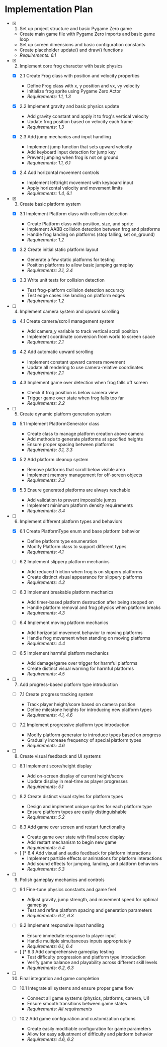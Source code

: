 # Implementation Plan

- [x] 1. Set up project structure and basic Pygame Zero game
  - Create main game file with Pygame Zero imports and basic game loop
  - Set up screen dimensions and basic configuration constants
  - Create placeholder update() and draw() functions
  - _Requirements: 6.1_

- [x] 2. Implement core frog character with basic physics
  - [x] 2.1 Create Frog class with position and velocity properties
    - Define Frog class with x, y position and vx, vy velocity
    - Initialize frog sprite using Pygame Zero Actor
    - _Requirements: 1.1, 1.3_
  
  - [x] 2.2 Implement gravity and basic physics update
    - Add gravity constant and apply it to frog's vertical velocity
    - Update frog position based on velocity each frame
    - _Requirements: 1.3_
  
  - [x] 2.3 Add jump mechanics and input handling
    - Implement jump function that sets upward velocity
    - Add keyboard input detection for jump key
    - Prevent jumping when frog is not on ground
    - _Requirements: 1.1, 6.1_
  
  - [x] 2.4 Add horizontal movement controls
    - Implement left/right movement with keyboard input
    - Apply horizontal velocity and movement limits
    - _Requirements: 1.4, 6.1_

- [x] 3. Create basic platform system
  - [x] 3.1 Implement Platform class with collision detection
    - Create Platform class with position, size, and sprite
    - Implement AABB collision detection between frog and platforms
    - Handle frog landing on platforms (stop falling, set on_ground)
    - _Requirements: 1.2_
  
  - [x] 3.2 Create initial static platform layout
    - Generate a few static platforms for testing
    - Position platforms to allow basic jumping gameplay
    - _Requirements: 3.1, 3.4_
  
  - [x] 3.3 Write unit tests for collision detection
    - Test frog-platform collision detection accuracy
    - Test edge cases like landing on platform edges
    - _Requirements: 1.2_

- [ ] 4. Implement camera system and upward scrolling
  - [x] 4.1 Create camera/scroll management system
    - Add camera_y variable to track vertical scroll position
    - Implement coordinate conversion from world to screen space
    - _Requirements: 2.1_
  
  - [x] 4.2 Add automatic upward scrolling
    - Implement constant upward camera movement
    - Update all rendering to use camera-relative coordinates
    - _Requirements: 2.1_
  
  - [x] 4.3 Implement game over detection when frog falls off screen
    - Check if frog position is below camera view
    - Trigger game over state when frog falls too far
    - _Requirements: 2.2_

- [ ] 5. Create dynamic platform generation system
  - [x] 5.1 Implement PlatformGenerator class
    - Create class to manage platform creation above camera
    - Add methods to generate platforms at specified heights
    - Ensure proper spacing between platforms
    - _Requirements: 3.1, 3.3_
  
  - [x] 5.2 Add platform cleanup system
    - Remove platforms that scroll below visible area
    - Implement memory management for off-screen objects
    - _Requirements: 2.3_
  
  - [x] 5.3 Ensure generated platforms are always reachable
    - Add validation to prevent impossible jumps
    - Implement minimum platform density requirements
    - _Requirements: 3.4_

- [ ] 6. Implement different platform types and behaviors
  - [x] 6.1 Create PlatformType enum and base platform behavior
    - Define platform type enumeration
    - Modify Platform class to support different types
    - _Requirements: 4.1_
  
  - [ ] 6.2 Implement slippery platform mechanics
    - Add reduced friction when frog is on slippery platforms
    - Create distinct visual appearance for slippery platforms
    - _Requirements: 4.2_
  
  - [ ] 6.3 Implement breakable platform mechanics
    - Add timer-based platform destruction after being stepped on
    - Handle platform removal and frog physics when platform breaks
    - _Requirements: 4.3_
  
  - [ ] 6.4 Implement moving platform mechanics
    - Add horizontal movement behavior to moving platforms
    - Handle frog movement when standing on moving platforms
    - _Requirements: 4.4_
  
  - [ ] 6.5 Implement harmful platform mechanics
    - Add damage/game over trigger for harmful platforms
    - Create distinct visual warning for harmful platforms
    - _Requirements: 4.5_

- [ ] 7. Add progress-based platform type introduction
  - [ ] 7.1 Create progress tracking system
    - Track player height/score based on camera position
    - Define milestone heights for introducing new platform types
    - _Requirements: 4.1, 4.6_
  
  - [ ] 7.2 Implement progressive platform type introduction
    - Modify platform generator to introduce types based on progress
    - Gradually increase frequency of special platform types
    - _Requirements: 4.6_

- [ ] 8. Create visual feedback and UI systems
  - [ ] 8.1 Implement score/height display
    - Add on-screen display of current height/score
    - Update display in real-time as player progresses
    - _Requirements: 5.1_
  
  - [ ] 8.2 Create distinct visual styles for platform types
    - Design and implement unique sprites for each platform type
    - Ensure platform types are easily distinguishable
    - _Requirements: 5.2_
  
  - [ ] 8.3 Add game over screen and restart functionality
    - Create game over state with final score display
    - Add restart mechanism to begin new game
    - _Requirements: 5.4_
  
  - [ ]* 8.4 Add visual and audio feedback for platform interactions
    - Implement particle effects or animations for platform interactions
    - Add sound effects for jumping, landing, and platform behaviors
    - _Requirements: 5.3_

- [ ] 9. Polish gameplay mechanics and controls
  - [ ] 9.1 Fine-tune physics constants and game feel
    - Adjust gravity, jump strength, and movement speed for optimal gameplay
    - Test and refine platform spacing and generation parameters
    - _Requirements: 6.2, 6.3_
  
  - [ ] 9.2 Implement responsive input handling
    - Ensure immediate response to player input
    - Handle multiple simultaneous inputs appropriately
    - _Requirements: 6.1, 6.4_
  
  - [ ]* 9.3 Add comprehensive gameplay testing
    - Test difficulty progression and platform type introduction
    - Verify game balance and playability across different skill levels
    - _Requirements: 6.2, 6.3_

- [ ] 10. Final integration and game completion
  - [ ] 10.1 Integrate all systems and ensure proper game flow
    - Connect all game systems (physics, platforms, camera, UI)
    - Ensure smooth transitions between game states
    - _Requirements: All requirements_
  
  - [ ] 10.2 Add game configuration and customization options
    - Create easily modifiable configuration for game parameters
    - Allow for easy adjustment of difficulty and platform behavior
    - _Requirements: 4.6, 6.2_